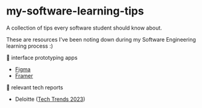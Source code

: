 # my-software-learning-tips
A collection of tips every software student should know about.

These are resources I've been noting down during my Software Engineering learning process :)

:construction: interface prototyping apps
- [Figma](https://www.figma.com/)
- [Framer](https://www.framer.com/)


:newspaper: relevant tech reports
- Deloitte ([Tech Trends 2023](https://www2.deloitte.com/content/dam/Deloitte/br/Documents/technology/Deloitte_Tech-Trends-2023.pdf))
